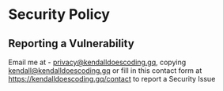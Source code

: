 # Security Policy

## Reporting a Vulnerability

Email me at - privacy@kendalldoescoding.gq, copying kendall@kendalldoescoding.gq or fill in this contact form at https://kendalldoescoding.gq/contact to report a Security Issue
